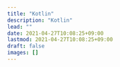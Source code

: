 ```yaml
---
title: "Kotlin"
description: "Kotlin"
lead: ""
date: 2021-04-27T10:08:25+09:00
lastmod: 2021-04-27T10:08:25+09:00
draft: false
images: []
---
```

